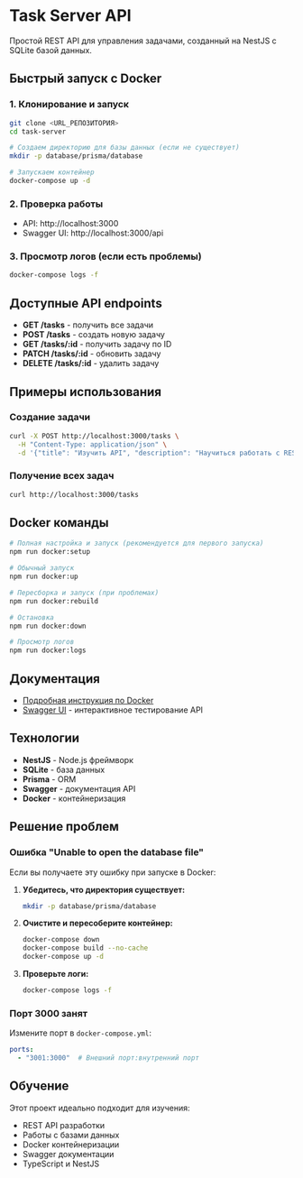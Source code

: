 # Task Server API

Простой REST API для управления задачами, созданный на NestJS с SQLite базой данных.

## Быстрый запуск с Docker

### 1. Клонирование и запуск
```bash
git clone <URL_РЕПОЗИТОРИЯ>
cd task-server

# Создаем директорию для базы данных (если не существует)
mkdir -p database/prisma/database

# Запускаем контейнер
docker-compose up -d
```

### 2. Проверка работы
- API: http://localhost:3000
- Swagger UI: http://localhost:3000/api

### 3. Просмотр логов (если есть проблемы)
```bash
docker-compose logs -f
```

## Доступные API endpoints

- **GET /tasks** - получить все задачи
- **POST /tasks** - создать новую задачу
- **GET /tasks/:id** - получить задачу по ID
- **PATCH /tasks/:id** - обновить задачу
- **DELETE /tasks/:id** - удалить задачу

## Примеры использования

### Создание задачи
```bash
curl -X POST http://localhost:3000/tasks \
  -H "Content-Type: application/json" \
  -d '{"title": "Изучить API", "description": "Научиться работать с REST API"}'
```

### Получение всех задач
```bash
curl http://localhost:3000/tasks
```

## Docker команды

```bash
# Полная настройка и запуск (рекомендуется для первого запуска)
npm run docker:setup

# Обычный запуск
npm run docker:up

# Пересборка и запуск (при проблемах)
npm run docker:rebuild

# Остановка
npm run docker:down

# Просмотр логов
npm run docker:logs
```

## Документация

- [Подробная инструкция по Docker](docs/docker-setup.md)
- [Swagger UI](http://localhost:3000/api) - интерактивное тестирование API

## Технологии

- **NestJS** - Node.js фреймворк
- **SQLite** - база данных
- **Prisma** - ORM
- **Swagger** - документация API
- **Docker** - контейнеризация

## Решение проблем

### Ошибка "Unable to open the database file"
Если вы получаете эту ошибку при запуске в Docker:

1. **Убедитесь, что директория существует:**
   ```bash
   mkdir -p database/prisma/database
   ```

2. **Очистите и пересоберите контейнер:**
   ```bash
   docker-compose down
   docker-compose build --no-cache
   docker-compose up -d
   ```

3. **Проверьте логи:**
   ```bash
   docker-compose logs -f
   ```

### Порт 3000 занят
Измените порт в `docker-compose.yml`:
```yaml
ports:
  - "3001:3000"  # Внешний порт:внутренний порт
```

## Обучение

Этот проект идеально подходит для изучения:
- REST API разработки
- Работы с базами данных
- Docker контейнеризации
- Swagger документации
- TypeScript и NestJS